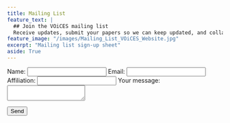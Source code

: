 ```yaml
---
title: Mailing List
feature_text: |
  ## Join the VOiCES mailing list
  Receive updates, submit your papers so we can keep updated, and collaborate with us
feature_image: "/images/Mailing_List_VOiCES_Website.jpg"
excerpt: "Mailing list sign-up sheet"
aside: True
---
```


<!-- modify this form HTML and place wherever you want your form -->
<body>
<form action="https://formspree.io/xaywayar" method="POST">
  <label>
    Name:
    <input type="text" name="Name">
  </label>
  <label>
    Email:
    <input type="text" name="_replyto">
  </label>
  <label>
    Affiliation:
    <input type="text" name="Affiliation">
  </label>
  <label>
    Your message:
    <textarea name="message"></textarea>
  </label>

  <button type="submit">Send</button>
</form>
